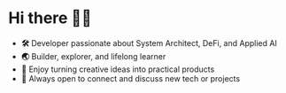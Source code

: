 # Hi there 👋✨

- **🛠️** Developer passionate about System Architect, DeFi, and Applied AI
- **🌏** Builder, explorer, and lifelong learner  
- **🚀** Enjoy turning creative ideas into practical products  
- **🤝** Always open to connect and discuss new tech or projects


